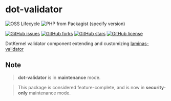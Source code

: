 # dot-validator


![OSS Lifecycle](https://img.shields.io/osslifecycle/dotkernel/dot-validator)
![PHP from Packagist (specify version)](https://img.shields.io/packagist/php-v/dotkernel/dot-validator/2.9.2)

[![GitHub issues](https://img.shields.io/github/issues/dotkernel/dot-validator)](https://github.com/dotkernel/dot-validator/issues)
[![GitHub forks](https://img.shields.io/github/forks/dotkernel/dot-validator)](https://github.com/dotkernel/dot-validator/network)
[![GitHub stars](https://img.shields.io/github/stars/dotkernel/dot-validator)](https://github.com/dotkernel/dot-validator/stargazers)
[![GitHub license](https://img.shields.io/github/license/dotkernel/dot-validator)](https://github.com/dotkernel/dot-validator/blob/2.0/LICENSE.md)

DotKernel validator component extending and customizing [laminas-validator](https://github.com/laminas/laminas-validator)

## Note

> **dot-validator** is in **maintenance** mode.

> This package is considered feature-complete, and is now in **security-only** maintenance mode.




